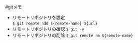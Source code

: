 #gitメモ

- リモートリポジトリを設定  
``` $ git remote add ${remote-name} ${url} ```
- リモートリポジトリの確認
``` $ git -v ```
- リモートリポジトリの削除
``` $ git remote rm ${remote-name} ```




